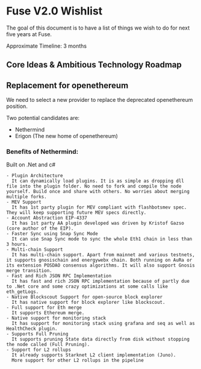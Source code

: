 # Fuse V2.0 Wishlist

The goal of this document is to have a list of things we wish to do for next five years at Fuse.

Approximate Timeline: 3 months

## Core Ideas & Ambitious Technology Roadmap


## Replacement for openethereum

We need to select a new provider to replace the deprecated openethereum position.

Two potential candidates are:
  - Nethermind
  - Erigon (The new home of openethereum)

### Benefits of Nethermind:

Built on .Net and c#

    - Plugin Architecture
      It can dynamically load plugins. It is as simple as dropping dll file into the plugin folder. No need to fork and compile the node yourself. Build once and share with others. No worries about merging multiple forks.
    - MEV Support
      It has 1st party plugin for MEV compliant with flashbotsmev spec. They will keep supporting future MEV specs directly.
    - Account Abstraction EIP-4337
      It has 1st party AA plugin developed was driven by Kristof Gazso (core author of the EIP).
    - Faster Sync using Snap Sync Mode
      It can use Snap Sync mode to sync the whole Eth1 chain in less than 3 hours.
    - Multi-chain Support
      It has multi-chain support. Apart from mainnet and various testnets, it supports gnosischain and energywebx chain. Both running on AuRa or its extension POSDAO consensus algorithms. It will also support Gnosis merge transition.
    - Fast and Rich JSON RPC Implementation
      It has fast and rich JSON RPC implementation because of partly due to .Net core and some crazy optimizations at some calls like eth_getLogs.
    - Native Blockscout Support for open-source block explorer
      It has native support for block explorer like blockscout.
    - Full support for Eth merge
      It supports Ethereum merge.
    - Native support for monitoring stack
      It has support for monitoring stack using grafana and seq as well as HealthCheck plugin.
    - Supports Full Pruning
      It supports pruning State data directly from disk without stopping the node called (Full Pruning).
    - Support for L2 rollups
      It already supports Starknet L2 client implementation (Juno).
      More support for other L2 rollups in the pipeline
